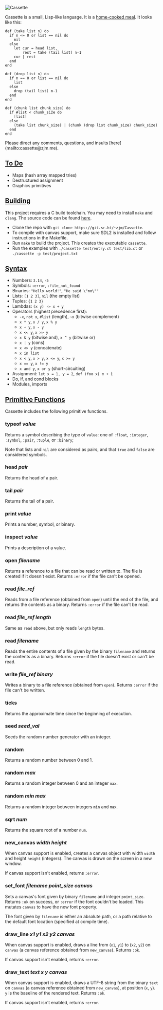 ![Cassette](https://cassette-lang.com/assets/banner-wide.svg)

Cassette is a small, Lisp-like language. It is a [home-cooked meal](https://www.robinsloan.com/notes/home-cooked-app/). It looks like this:

```cassette
def (take list n) do
  if n <= 0 or list == nil do
    nil
  else
    let cur = head list,
        rest = take (tail list) n-1
    cur | rest
  end
end

def (drop list n) do
  if n == 0 or list == nil do
    list
  else
    drop (tail list) n-1
  end
end

def (chunk list chunk_size) do
  if #list < chunk_size do
    [list]
  else
    (take list chunk_size) | (chunk (drop list chunk_size) chunk_size)
  end
end
```

<aside>
Please direct any comments, questions, and insults [here](mailto:cassette@zjm.me).
</aside>

## [To Do](#to-do)

- Maps (hash array mapped tries)
- Destructured assignment
- Graphics primitives

## [Building](#building)

This project requires a C build toolchain. You may need to install `make` and `clang`. The source code can be found [here](https://git.sr.ht/~zjm/Cassette).

- Clone the repo with `git clone https://git.sr.ht/~zjm/Cassette`.
- To compile with canvas support, make sure SDL2 is installed and follow instructions in the Makefile.
- Run `make` to build the project. This creates the executable `cassette`.
- Run the examples with `./cassette test/entry.ct test/lib.ct` or `./cassette -p test/project.txt`

## [Syntax](#syntax)

- Numbers: `3.14`, `-5`
- Symbols: `:error`, `:file_not_found`
- Binaries: `"Hello world!"`, `"He said \"no\""`
- Lists: `[1 2 3]`, `nil` (the empty list)
- Tuples: `{1 2 3}`
- Lambdas: `(x y) -> x + y`
- Operators (highest precedence first):
  - `-x`, `not x`, `#list` (length), `~x` (bitwise complement)
  - `x * y`, `x / y`, `x % y`
  - `x + y`, `x - y`
  - `x << y`, `x >> y`
  - `x & y` (bitwise and), `x ^ y` (bitwise or)
  - `x | y` (cons)
  - `x <> y` (concatenate)
  - `x in list`
  - `x < y`, `x > y`, `x <= y`, `x >= y`
  - `x == y`, `x != y`
  - `x and y`, `x or y` (short-circuiting)
- Assignment: `let x = 1, y = 2`, `def (foo x) x + 1`
- Do, if, and cond blocks
- Modules, imports

## [Primitive Functions](#primitive-functions)

Cassette includes the following primitive functions.

### typeof _value_

Returns a symbol describing the type of `value`: one of `:float`, `:integer`,
`:symbol`, `:pair`, `:tuple`, or `:binary`;

Note that lists and `nil` are considered as pairs, and that `true` and `false`
are considered symbols.

### head _pair_

Returns the head of a pair.

### tail _pair_

Returns the tail of a pair.

### print _value_

Prints a number, symbol, or binary.

### inspect _value_

Prints a description of a value.

### open _filename_

Returns a reference to a file that can be read or written to. The file is
created if it doesn't exist. Returns `:error` if the file can't be opened.

### read _file_ref_

Reads from a file reference (obtained from `open`) until the end of the file,
and returns the contents as a binary. Returns `:error` if the file can't be
read.

### read _file_ref_ _length_

Same as `read` above, but only reads `length` bytes.

### read _filename_

Reads the entire contents of a file given by the binary `filename` and returns
the contents as a binary. Returns `:error` if the file doesn't exist or can't
be read.

### write _file_ref_ _binary_

Writes a binary to a file reference (obtained from `open`). Returns `:error` if
the file can't be written.

### ticks

Returns the approximate time since the beginning of execution.

### seed _seed_val_

Seeds the random number generator with an integer.

### random

Returns a random number between 0 and 1.

### random _max_

Returns a random integer between 0 and an integer `max`.

### random _min_ _max_

Returns a random integer between integers `min` and `max`.

### sqrt _num_

Returns the square root of a number `num`.

### new_canvas _width_ _height_

When canvas support is enabled, creates a canvas object with width `width` and
height `height` (integers). The canvas is drawn on the screen in a new window.

If canvas support isn't enabled, returns `:error`.

### set_font _filename_ _point_size_ _canvas_

Sets a canvas's font given by binary `filename` and integer `point_size`.
Returns `:ok` on success, or `:error` if the font couldn't be loaded. This
mutates `canvas` to have the new font property.

The font given by `filename` is either an absolute path, or a path relative to
the default font location (specified at compile time).

### draw_line _x1_ _y1_ _x2_ _y2_ _canvas_

When canvas support is enabled, draws a line from (`x1`, `y1`) to (`x2`, `y2`)
on `canvas` (a canvas reference obtained from `new_canvas`). Returns `:ok`.

If canvas support isn't enabled, returns `:error`.

### draw_text _text_ _x_ _y_ _canvas_

When canvas support is enabled, draws a UTF-8 string from the binary `text` on
`canvas` (a canvas reference obtained from `new_canvas`), at position
(`x`, `y`). `y` is the baseline of the rendered text. Returns `:ok`.

If canvas support isn't enabled, returns `:error`.
